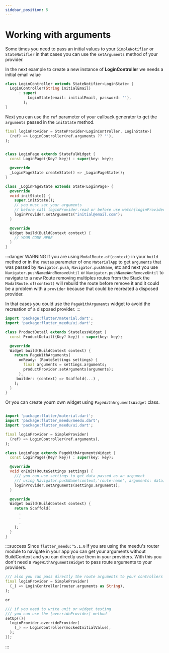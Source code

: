 ```yaml
---
sidebar_position: 5
---
```


# Working with arguments

Some times you need to pass an initial values to your `SimpleNotifier` or `StateNotifier` in that cases you can use the `setArguments` method of your provider.

In the next example to create a new instance of **LoginController** we needs a initial email value

```dart
class LoginController extends StateNotifier<LoginState> {
  LoginController(String initialEmail)
      : super(
          LoginState(email: initialEmail, password: ''),
        );
}
```

Next you can use the `ref` parameter of your callback generator to get the `arguments` passed in the `initState` method.
```dart {2,19}
final loginProvider = StateProvider<LoginController, LoginState>(
  (ref) => LoginController(ref.arguments ?? ''),
);


class LoginPage extends StatefulWidget {
  const LoginPage({Key? key}) : super(key: key);

  @override
  _LoginPageState createState() => _LoginPageState();
}

class _LoginPageState extends State<LoginPage> {
  @override
  void initState() {
    super.initState();
    // you must set your arguments
    // before call loginProvider.read or before use watch(loginProvider)
    loginProvider.setArguments("initial@email.com");
  }

  @override
  Widget build(BuildContext context) {
    // YOUR CODE HERE
  }
}
```

:::danger WARNING
If you are using `ModalRoute.of(context)` in your `build` method or in the `routes` parameter of one `MaterialApp`  to get `arguments` that was passed by
`Navigator.push`, `Navigator.pushName`, etc and next you use  `Navigator.pushNamedAndRemoveUntil` or `Navigator.pushNameAndRemoveUntil` to navigate to a new Route removing multiples routes from the Stack the `ModalRoute.of(context)` will rebuild the route before remove it and it could be a problem with a `provider` because that could be recreated a disposed provider.


In that cases you could use the `PageWithArguments` widget to avoid the recreation of a disposed provider.
:::

```dart
import 'package:flutter/material.dart';
import 'package:flutter_meedu/ui.dart';

class ProductDetail extends StatelessWidget {
  const ProductDetail({Key? key}) : super(key: key);

  @override
  Widget build(BuildContext context) {
    return PageWithArguments(
      onReady: (RouteSettings settings) {
        final arguments = settings.arguments;
        productProvider.setArguments(arguments);
      },
     builder: (context) => Scaffold(...) ,
    );
  }
}
```


Or you can create yourn own widget using `PageWithArgumentsWidget` class.
```dart

import 'package:flutter/material.dart';
import 'package:flutter_meedu/meedu.dart';
import 'package:flutter_meedu/ui.dart';

final loginProvider = SimpleProvider(
  (ref) => LoginController(ref.arguments),
);

class LoginPage extends PageWithArgumentsWidget {
  const LoginPage({Key? key}) : super(key: key);

  @override
  void onInit(RouteSettings settings) {
    /// you can use settings to get data passed as an argument
    /// using Navigator.pushName(context,'route-name', arguments: data);
    loginProvider.setArguments(settings.arguments);
  }

  @override
  Widget build(BuildContext context) {
    return Scaffold(
      .
      .
      .
    );
  }
}
```

:::success
Since `flutter_meedu:^5.1.0` if you are using the meedu's router module
to navigate in your app you can get your arguments without BuildContext
and you can directly use them in your providers. With this you don't need
a `PageWithArgumentsWidget` to pass route arguments to your providers.

```dart
/// also you can pass directly the route arguments to your controllers
final loginProvider = SimpleProvider(
  (_) => LoginController(router.arguments as String),
);

or

/// if you need to write unit or widget testing
/// you can use the [overrideProvider] method
setUp((){
  loginProvider.overrideProvider(
    (_) => LoginController(mockedInitialValue),
  );
});
```
:::